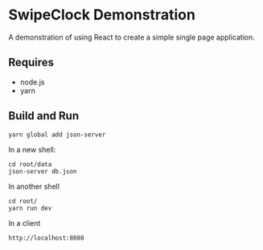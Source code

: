 # SwipeClock Demonstration

A demonstration of using React to create a simple single page application.

## Requires

* node.js
* yarn

## Build and Run

```
yarn global add json-server
```

In a new shell:
```
cd root/data
json-server db.json
```

In another shell
```
cd root/
yarn run dev
```

In a client
```
http://localhost:8080
```
